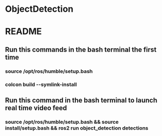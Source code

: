 # ObjectDetection

# README

## Run this commands in the bash terminal the first time
### source /opt/ros/humble/setup.bash
### colcon build --symlink-install

## Run this command in the bash terminal to launch real time video feed
### source /opt/ros/humble/setup.bash && source install/setup.bash && ros2 run object_detection detections
 
